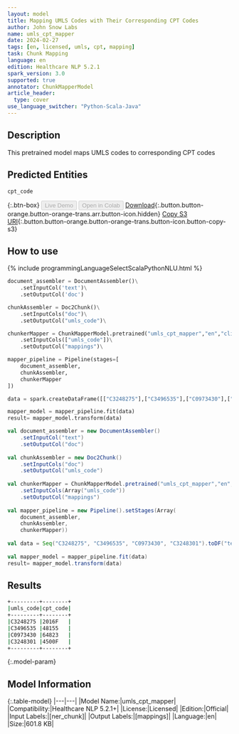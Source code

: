 ```yaml
---
layout: model
title: Mapping UMLS Codes with Their Corresponding CPT Codes
author: John Snow Labs
name: umls_cpt_mapper
date: 2024-02-27
tags: [en, licensed, umls, cpt, mapping]
task: Chunk Mapping
language: en
edition: Healthcare NLP 5.2.1
spark_version: 3.0
supported: true
annotator: ChunkMapperModel
article_header:
  type: cover
use_language_switcher: "Python-Scala-Java"
---
```


## Description

This pretrained model maps UMLS codes to corresponding CPT codes

## Predicted Entities

`cpt_code`

{:.btn-box}
<button class="button button-orange" disabled>Live Demo</button>
<button class="button button-orange" disabled>Open in Colab</button>
[Download](https://s3.amazonaws.com/auxdata.johnsnowlabs.com/clinical/models/umls_cpt_mapper_en_5.2.1_3.0_1709066255479.zip){:.button.button-orange.button-orange-trans.arr.button-icon.hidden}
[Copy S3 URI](s3://auxdata.johnsnowlabs.com/clinical/models/umls_cpt_mapper_en_5.2.1_3.0_1709066255479.zip){:.button.button-orange.button-orange-trans.button-icon.button-copy-s3}

## How to use



<div class="tabs-box" markdown="1">
{% include programmingLanguageSelectScalaPythonNLU.html %}
	
```python
document_assembler = DocumentAssembler()\
    .setInputCol('text')\
    .setOutputCol('doc')

chunkAssembler = Doc2Chunk()\
    .setInputCols("doc")\
    .setOutputCol("umls_code")\

chunkerMapper = ChunkMapperModel.pretrained("umls_cpt_mapper","en","clinical/models")\
    .setInputCols(["umls_code"])\
    .setOutputCol("mappings")\

mapper_pipeline = Pipeline(stages=[
    document_assembler,
    chunkAssembler,
    chunkerMapper
])

data = spark.createDataFrame([["C3248275"],["C3496535"],["C0973430"],["C3248301"]]).toDF("text")

mapper_model = mapper_pipeline.fit(data)
result= mapper_model.transform(data)                                 
```
```scala
val document_assembler = new DocumentAssembler()
    .setInputCol("text")
    .setOutputCol("doc")
	
val chunkAssembler = new Doc2Chunk()
    .setInputCols("doc")
    .setOutputCol("umls_code")
	
val chunkerMapper = ChunkMapperModel.pretrained("umls_cpt_mapper","en","clinical/models")
    .setInputCols(Array("umls_code"))
    .setOutputCol("mappings")
	
val mapper_pipeline = new Pipeline().setStages(Array( 
    document_assembler,
    chunkAssembler,
    chunkerMapper))
	
val data = Seq("C3248275", "C3496535", "C0973430", "C3248301").toDF("text")
	
val mapper_model = mapper_pipeline.fit(data)
result= mapper_model.transform(data)
```
</div>

## Results

```bash
+---------+--------+
|umls_code|cpt_code|
+---------+--------+
|C3248275 |2016F   |
|C3496535 |48155   |
|C0973430 |64823   |
|C3248301 |4500F   |
+---------+--------+
```

{:.model-param}
## Model Information

{:.table-model}
|---|---|
|Model Name:|umls_cpt_mapper|
|Compatibility:|Healthcare NLP 5.2.1+|
|License:|Licensed|
|Edition:|Official|
|Input Labels:|[ner_chunk]|
|Output Labels:|[mappings]|
|Language:|en|
|Size:|601.8 KB|
